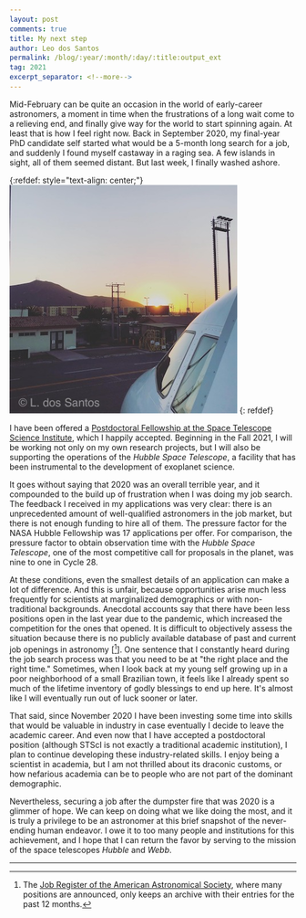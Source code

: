 ```yaml
---
layout: post
comments: true
title: My next step
author: Leo dos Santos
permalink: /blog/:year/:month/:day/:title:output_ext
tag: 2021
excerpt_separator: <!--more-->
---
```


Mid-February can be quite an occasion in the world of early-career astronomers, a moment in time when the frustrations of a long wait come to a relieving end, and finally give way for the world to start spinning again. At least that is how I feel right now. Back in September 2020, my final-year PhD candidate self started what would be a 5-month long search for a job, and suddenly I found myself castaway in a raging sea. A few islands in sight, all of them seemed distant. But last week, I finally washed ashore.

<!--more-->
{:refdef: style="text-align: center;"}
![Wings](/blog_assets/2021-02-20.jpg "Wings")
{: refdef}

I have been offered a [Postdoctoral Fellowship at the Space Telescope Science Institute](https://www.stsci.edu/stsci-research/fellowships/stsci-postdoctoral-fellowship), which I happily accepted. Beginning in the Fall 2021, I will be working not only on my own research projects, but I will also be supporting the operations of the *Hubble Space Telescope*, a facility that has been instrumental to the development of exoplanet science.

It goes without saying that 2020 was an overall terrible year, and it compounded to the build up of frustration when I was doing my job search. The feedback I received in my applications was very clear: there is an unprecedented amount of well-qualified astronomers in the job market, but there is not enough funding to hire all of them. The pressure factor for the NASA Hubble Fellowship was 17 applications per offer. For comparison, the pressure factor to obtain observation time with the *Hubble Space Telescope*, one of the most competitive call for proposals in the planet, was nine to one in Cycle 28.

At these conditions, even the smallest details of an application can make a lot of difference. And this is unfair, because opportunities arise much less frequently for scientists at marginalized demographics or with non-traditional backgrounds. Anecdotal accounts say that there have been less positions open in the last year due to the pandemic, which increased the competition for the ones that opened. It is difficult to objectively assess the situation because there is no publicly available database of past and current job openings in astronomy \[[^1]\]. One sentence that I constantly heard during the job search process was that you need to be at "the right place and the right time." Sometimes, when I look back at my young self growing up in a poor neighborhood of a small Brazilian town, it feels like I already spent so much of the lifetime inventory of godly blessings to end up here. It's almost like I will eventually run out of luck sooner or later.

That said, since November 2020 I have been investing some time into skills that would be valuable in industry in case eventually I decide to leave the academic career. And even now that I have accepted a postdoctoral position (although STScI is not exactly a traditional academic institution), I plan to continue developing these industry-related skills. I enjoy being a scientist in academia, but I am not thrilled about its draconic customs, or how nefarious academia can be to people who are not part of the dominant demographic.

Nevertheless, securing a job after the dumpster fire that was 2020 is a glimmer of hope. We can keep on doing what we like doing the most, and it is truly a privilege to be an astronomer at this brief snapshot of the never-ending human endeavor. I owe it to too many people and institutions for this achievement, and I hope that I can return the favor by serving to the mission of the space telescopes *Hubble* and *Webb*.

----------------

[^1]: The [Job Register of the American Astronomical Society](https://jobregister.aas.org), where many positions are announced, only keeps an archive with their entries for the past 12 months.
